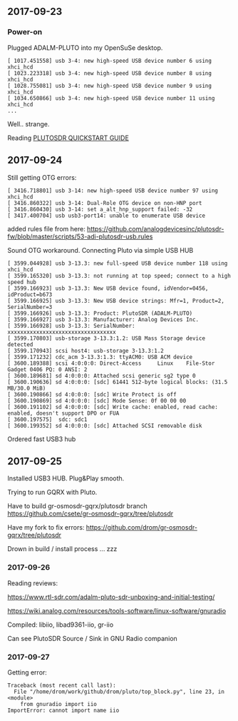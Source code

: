 ## 2017-09-23

### Power-on

Plugged ADALM-PLUTO into my OpenSuSe desktop.

```
[ 1017.451558] usb 3-4: new high-speed USB device number 6 using xhci_hcd
[ 1023.223318] usb 3-4: new high-speed USB device number 8 using xhci_hcd
[ 1028.755081] usb 3-4: new high-speed USB device number 9 using xhci_hcd
[ 1034.650866] usb 3-4: new high-speed USB device number 11 using xhci_hcd
...
```

Well.. strange.

Reading [PLUTOSDR QUICKSTART GUIDE](https://www.rtl-sdr.com/plutosdr-quickstart-guide/)

## 2017-09-24

Still getting OTG errors:
```
[ 3416.718801] usb 3-14: new high-speed USB device number 97 using xhci_hcd
[ 3416.860322] usb 3-14: Dual-Role OTG device on non-HNP port
[ 3416.860430] usb 3-14: set a_alt_hnp_support failed: -32
[ 3417.400704] usb usb3-port14: unable to enumerate USB device
```

added rules file from here:
https://github.com/analogdevicesinc/plutosdr-fw/blob/master/scripts/53-adi-plutosdr-usb.rules

Sound OTG workaround. Connecting Pluto via simple USB HUB
```
[ 3599.044928] usb 3-13.3: new full-speed USB device number 118 using xhci_hcd
[ 3599.165320] usb 3-13.3: not running at top speed; connect to a high speed hub
[ 3599.166923] usb 3-13.3: New USB device found, idVendor=0456, idProduct=b673
[ 3599.166925] usb 3-13.3: New USB device strings: Mfr=1, Product=2, SerialNumber=3
[ 3599.166926] usb 3-13.3: Product: PlutoSDR (ADALM-PLUTO)
[ 3599.166927] usb 3-13.3: Manufacturer: Analog Devices Inc.
[ 3599.166928] usb 3-13.3: SerialNumber: xxxxxxxxxxxxxxxxxxxxxxxxxxxxxxxxxx
[ 3599.170803] usb-storage 3-13.3:1.2: USB Mass Storage device detected
[ 3599.170943] scsi host4: usb-storage 3-13.3:1.2
[ 3599.171232] cdc_acm 3-13.3:1.3: ttyACM0: USB ACM device
[ 3600.189388] scsi 4:0:0:0: Direct-Access     Linux    File-Stor Gadget 0406 PQ: 0 ANSI: 2
[ 3600.189681] sd 4:0:0:0: Attached scsi generic sg2 type 0
[ 3600.190636] sd 4:0:0:0: [sdc] 61441 512-byte logical blocks: (31.5 MB/30.0 MiB)
[ 3600.190866] sd 4:0:0:0: [sdc] Write Protect is off
[ 3600.190869] sd 4:0:0:0: [sdc] Mode Sense: 0f 00 00 00
[ 3600.191102] sd 4:0:0:0: [sdc] Write cache: enabled, read cache: enabled, doesn't support DPO or FUA
[ 3600.197575]  sdc: sdc1
[ 3600.199352] sd 4:0:0:0: [sdc] Attached SCSI removable disk
```
Ordered fast USB3 hub

## 2017-09-25

Installed USB3 HUB. Plug&Play smooth.

Trying to run GQRX with Pluto.

Have to build gr-osmosdr-gqrx/plutosdr branch https://github.com/csete/gr-osmosdr-gqrx/tree/plutosdr

Have my fork to fix errors: https://github.com/drom/gr-osmosdr-gqrx/tree/plutosdr

Drown in build / install process ... zzz

### 2017-09-26

Reading reviews:

https://www.rtl-sdr.com/adalm-pluto-sdr-unboxing-and-initial-testing/

https://wiki.analog.com/resources/tools-software/linux-software/gnuradio

Compiled: libiio, libad9361-iio, gr-iio

Can see PlutoSDR Source / Sink in GNU Radio companion

### 2017-09-27

Getting error:

```
Traceback (most recent call last):
  File "/home/drom/work/github/drom/pluto/top_block.py", line 23, in <module>
    from gnuradio import iio
ImportError: cannot import name iio
```
```
